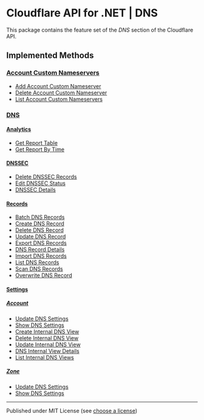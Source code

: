 # Cloudflare API for .NET | DNS

This package contains the feature set of the _DNS_ section of the Cloudflare API.

## Implemented Methods

### [Account Custom Nameservers]

- [Add Account Custom Nameserver](https://developers.cloudflare.com/api/resources/custom_nameservers/methods/create/)
- [Delete Account Custom Nameserver](https://developers.cloudflare.com/api/resources/custom_nameservers/methods/delete/)
- [List Account Custom Nameservers](https://developers.cloudflare.com/api/resources/custom_nameservers/methods/get/)


### [DNS]

#### [Analytics]

- [Get Report Table](https://developers.cloudflare.com/api/resources/dns/subresources/analytics/subresources/reports/methods/get/)
- [Get Report By Time](https://developers.cloudflare.com/api/resources/dns/subresources/analytics/subresources/reports/subresources/bytimes/methods/get/)


#### [DNSSEC]

- [Delete DNSSEC Records](https://developers.cloudflare.com/api/resources/dns/subresources/dnssec/methods/delete/)
- [Edit DNSSEC Status](https://developers.cloudflare.com/api/resources/dns/subresources/dnssec/methods/edit/)
- [DNSSEC Details](https://developers.cloudflare.com/api/resources/dns/subresources/dnssec/methods/get/)


#### [Records]

- [Batch DNS Records](https://developers.cloudflare.com/api/resources/dns/subresources/records/methods/batch/)
- [Create DNS Record](https://developers.cloudflare.com/api/resources/dns/subresources/records/methods/create/)
- [Delete DNS Record](https://developers.cloudflare.com/api/resources/dns/subresources/records/methods/delete/)
- [Update DNS Record](https://developers.cloudflare.com/api/resources/dns/subresources/records/methods/edit/)
- [Export DNS Records](https://developers.cloudflare.com/api/resources/dns/subresources/records/methods/export/)
- [DNS Record Details](https://developers.cloudflare.com/api/resources/dns/subresources/records/methods/get/)
- [Import DNS Records](https://developers.cloudflare.com/api/resources/dns/subresources/records/methods/import/)
- [List DNS Records](https://developers.cloudflare.com/api/resources/dns/subresources/records/methods/list/)
- [Scan DNS Records](https://developers.cloudflare.com/api/resources/dns/subresources/records/methods/scan/)
- [Overwrite DNS Record](https://developers.cloudflare.com/api/resources/dns/subresources/records/methods/update/)


#### [Settings]

##### [Account]

- [Update DNS Settings](https://developers.cloudflare.com/api/resources/dns/subresources/settings/subresources/account/methods/edit/)
- [Show DNS Settings](https://developers.cloudflare.com/api/resources/dns/subresources/settings/subresources/account/methods/get/)
- [Create Internal DNS View](https://developers.cloudflare.com/api/resources/dns/subresources/settings/subresources/account/subresources/views/methods/create/)
- [Delete Internal DNS View](https://developers.cloudflare.com/api/resources/dns/subresources/settings/subresources/account/subresources/views/methods/delete/)
- [Update Internal DNS View](https://developers.cloudflare.com/api/resources/dns/subresources/settings/subresources/account/subresources/views/methods/edit/)
- [DNS Internal View Details](https://developers.cloudflare.com/api/resources/dns/subresources/settings/subresources/account/subresources/views/methods/get/)
- [List Internal DNS Views](https://developers.cloudflare.com/api/resources/dns/subresources/settings/subresources/account/subresources/views/methods/list/)


##### [Zone]

- [Update DNS Settings](https://developers.cloudflare.com/api/resources/dns/subresources/settings/subresources/zone/methods/edit/)
- [Show DNS Settings](https://developers.cloudflare.com/api/resources/dns/subresources/settings/subresources/zone/methods/get/)



---

Published under MIT License (see [choose a license])



[choose a license]: https://choosealicense.com/licenses/mit/

[Account Custom Nameservers]: https://developers.cloudflare.com/api/resources/custom_nameservers/

[DNS]: https://developers.cloudflare.com/api/resources/dns/
	[Analytics]: https://developers.cloudflare.com/api/resources/dns/subresources/analytics/
	[DNSSEC]: https://developers.cloudflare.com/api/resources/dns/subresources/dnssec/
	[Records]: https://developers.cloudflare.com/api/resources/dns/subresources/records/
	[Settings]: https://developers.cloudflare.com/api/resources/dns/subresources/settings/
		[Account]: https://developers.cloudflare.com/api/resources/dns/subresources/settings/subresources/account/
		[Zone]: https://developers.cloudflare.com/api/resources/dns/subresources/settings/subresources/zone/

